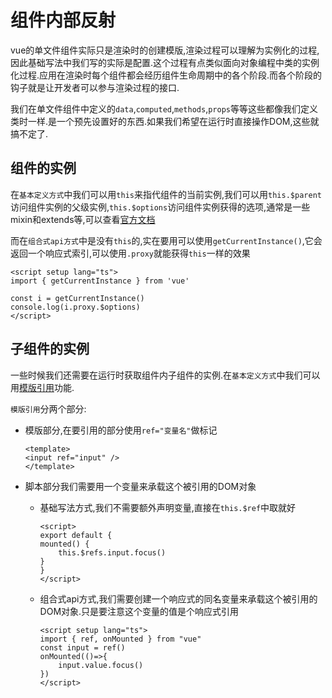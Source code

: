 # 组件内部反射

vue的单文件组件实际只是渲染时的创建模版,渲染过程可以理解为实例化的过程,因此基础写法中我们写的实际是配置.这个过程有点类似面向对象编程中类的实例化过程.应用在渲染时每个组件都会经历组件生命周期中的各个阶段.而各个阶段的钩子就是让开发者可以参与渲染过程的接口.

我们在单文件组件中定义的`data`,`computed`,`methods`,`props`等等这些都像我们定义类时一样.是一个预先设置好的东西.如果我们希望在运行时直接操作DOM,这些就搞不定了.

## 组件的实例

在`基本定义方式`中我们可以用`this`来指代组件的当前实例,我们可以用`this.$parent`访问组件实例的父级实例,`this.$options`访问组件实例获得的选项,通常是一些mixin和extends等,可以查看[官方文档](https://cn.vuejs.org/api/component-instance#component-instance)

而在`组合式api方式`中是没有`this`的,实在要用可以使用`getCurrentInstance()`,它会返回一个响应式索引,可以使用`.proxy`就能获得`this`一样的效果

```vue
<script setup lang="ts">
import { getCurrentInstance } from 'vue'

const i = getCurrentInstance()
console.log(i.proxy.$options)
</script>
```

## 子组件的实例

一些时候我们还需要在运行时获取组件内子组件的实例.在`基本定义方式`中我们可以用[模版引用](https://cn.vuejs.org/guide/essentials/template-refs.html#template-refs)功能.

`模版引用`分两个部分:

+ 模版部分,在要引用的部分使用`ref="变量名"`做标记

    ```vue
    <template>
    <input ref="input" />
    </template>
    ```

+ 脚本部分我们需要用一个变量来承载这个被引用的DOM对象

    + 基础写法方式,我们不需要额外声明变量,直接在`this.$ref`中取就好

        ```vue
        <script>
        export default {
        mounted() {
            this.$refs.input.focus()
        }
        }
        </script>
        ```

    + 组合式api方式,我们需要创建一个响应式的同名变量来承载这个被引用的DOM对象.只是要注意这个变量的值是个响应式引用

        ```vue
        <script setup lang="ts">
        import { ref, onMounted } from "vue"
        const input = ref()
        onMounted(()=>{
            input.value.focus()
        })
        </script>
        ```